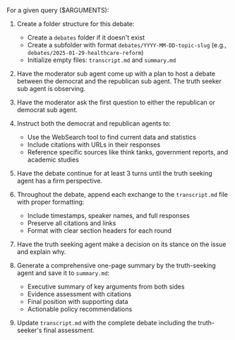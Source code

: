 For a given query ($ARGUMENTS):

1. Create a folder structure for this debate:
   - Create a `debates` folder if it doesn't exist
   - Create a subfolder with format `debates/YYYY-MM-DD-topic-slug` (e.g., `debates/2025-01-29-healthcare-reform`)
   - Initialize empty files: `transcript.md` and `summary.md`

2. Have the moderator sub agent come up with a plan to host a debate between the democrat and the republican sub agent. The truth seeker sub agent is observing.

3. Have the moderator ask the first question to either the republican or democrat sub agent.

4. Instruct both the democrat and republican agents to:
   - Use the WebSearch tool to find current data and statistics
   - Include citations with URLs in their responses
   - Reference specific sources like think tanks, government reports, and academic studies

5. Have the debate continue for at least 3 turns until the truth seeking agent has a firm perspective.

6. Throughout the debate, append each exchange to the `transcript.md` file with proper formatting:
   - Include timestamps, speaker names, and full responses
   - Preserve all citations and links
   - Format with clear section headers for each round

7. Have the truth seeking agent make a decision on its stance on the issue and explain why.

8. Generate a comprehensive one-page summary by the truth-seeking agent and save it to `summary.md`:
   - Executive summary of key arguments from both sides
   - Evidence assessment with citations
   - Final position with supporting data
   - Actionable policy recommendations

9. Update `transcript.md` with the complete debate including the truth-seeker's final assessment.